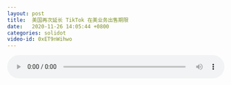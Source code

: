 ```yaml
---
layout: post
title:  美国再次延长 TikTok 在美业务出售期限
date:   2020-11-26 14:05:44 +0800
categories: solidot
video-id: 0xET9nWihwo
---
```


<audio id="youtube" style="width: 100%;" video-id="0xET9nWihwo" controls></audio>

<script async type="text/javascript" src="/audio.js"></script>

